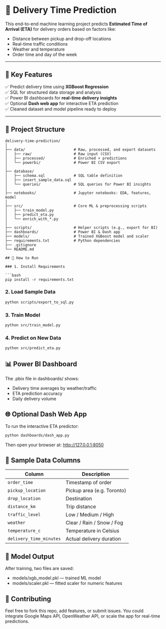 # 🚚 Delivery Time Prediction

This end-to-end machine learning project predicts **Estimated Time of Arrival (ETA)** for delivery orders based on factors like:

- Distance between pickup and drop-off locations
- Real-time traffic conditions
- Weather and temperature
- Order time and day of the week

---

## 🧩 Key Features

✅ Predict delivery time using **XGBoost Regression**  
✅ SQL for structured data storage and analysis  
✅ Power BI dashboards for **real-time delivery insights**  
✅ Optional **Dash web app** for interactive ETA prediction  
✅ Cleaned dataset and model pipeline ready to deploy

---

## 📁 Project Structure

```plaintext
delivery-time-prediction/
│
├── data/                      # Raw, processed, and export datasets
│   ├── raw/                   # Raw input (CSV)
│   ├── processed/             # Enriched + predictions
│   └── powerbi/               # Power BI CSV export
│
├── database/                 
│   ├── schema.sql             # SQL table definition
│   ├── insert_sample_data.sql
│   └── queries/               # SQL queries for Power BI insights
│
├── notebooks/                 # Jupyter notebooks: EDA, features, model
│
├── src/                       # Core ML & preprocessing scripts
│   ├── train_model.py
│   ├── predict_eta.py
│   └── enrich_with_*.py
│
├── scripts/                   # Helper scripts (e.g., export for BI)
├── dashboards/                # Power BI & Dash app
├── models/                    # Trained XGBoost model and scaler
├── requirements.txt           # Python dependencies
├── .gitignore
└── README.md

## 🧪 How to Run

### 1. Install Requirements

```bash
pip install -r requirements.txt
```

### 2. Load Sample Data

```bash
python scripts/export_to_sql.py
```
### 3. Train Model

```bash
python src/train_model.py
```
### 4. Predict on New Data
```bash
python src/predict_eta.py
```

## 📊 Power BI Dashboard

The .pbix file in dashboards/ shows:

- Delivery time averages by weather/traffic
- ETA prediction accuracy
- Daily delivery volume

## 🌐 Optional Dash Web App

To run the interactive ETA predictor:

```bash
python dashboards/dash_app.py
```
Then open your browser at: http://127.0.0.1:8050

## 📌 Sample Data Columns

| Column                  | Description                |
| ----------------------- | -------------------------- |
| `order_time`            | Timestamp of order         |
| `pickup_location`       | Pickup area (e.g. Toronto) |
| `drop_location`         | Destination                |
| `distance_km`           | Trip distance              |
| `traffic_level`         | Low / Medium / High        |
| `weather`               | Clear / Rain / Snow / Fog  |
| `temperature_c`         | Temperature in Celsius     |
| `delivery_time_minutes` | Actual delivery duration   |

## 📂 Model Output

After training, two files are saved:

- models/xgb_model.pkl — trained ML model
- models/scaler.pkl — fitted scaler for numeric features

## 🤝 Contributing

Feel free to fork this repo, add features, or submit issues.
You could integrate Google Maps API, OpenWeather API, or scale the app for real-time predictions.

